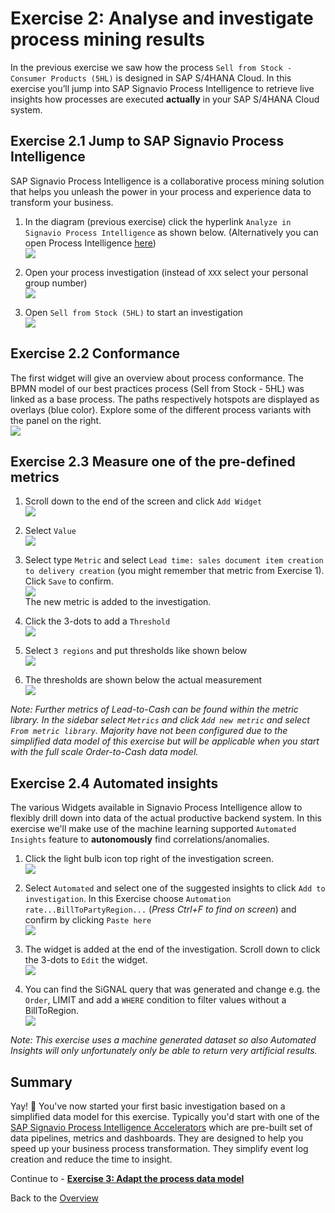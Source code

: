 # Exercise 2: Analyse and investigate process mining results

In the previous exercise we saw how the process `Sell from Stock - Consumer Products (5HL)` is designed in SAP S/4HANA Cloud. In this exercise you’ll jump into SAP Signavio Process Intelligence to retrieve live insights how processes are executed **actually** in your SAP S/4HANA Cloud system. 


## Exercise 2.1 Jump to SAP Signavio Process Intelligence

SAP Signavio Process Intelligence is a collaborative process mining solution that helps you unleash the power in your process and experience data to transform your business.

1. In the diagram (previous exercise) click the hyperlink `Analyze in Signavio Process Intelligence` as shown below. (Alternatively you can open Process Intelligence [here](https://editor.signavio.com/g/statics/pi/areas))
<br>![](images/2_001.png)

2.	Open your process investigation (instead of `XXX` select your personal group number)
<br>![](images/2_002.png)

3. Open `Sell from Stock (5HL)` to start an investigation
<br>![](images/2_003.png)


## Exercise 2.2 Conformance
The first widget will give an overview about process conformance. 
The BPMN model of our best practices process (Sell from Stock - 5HL) was linked as a base process. The paths respectively hotspots are displayed as overlays (blue color). Explore some of the different process variants with the panel on the right.
<br>![](images/2_014.png)


## Exercise 2.3 Measure one of the pre-defined metrics

1. Scroll down to the end of the screen and click `Add Widget`
<br>![](images/2_004.png)

2. Select `Value`
<br>![](images/2_005.png)

3. Select type `Metric` and select `Lead time: sales document item creation to delivery creation` (you might remember that metric from Exercise 1). Click `Save` to confirm.
<br>![](images/2_006.png)
<br>The new metric is added to the investigation.

4. Click the 3-dots to add a `Threshold`
<br>![](images/2_007.png)

5. Select `3 regions` and put thresholds like shown below
<br>![](images/2_008.png)

6. The thresholds are shown below the actual measurement
<br>![](images/2_009.png)

*Note: Further metrics of Lead-to-Cash can be found within the metric library. In the sidebar select `Metrics` and click `Add new metric` and select `From metric library`. Majority have not been configured due to the simplified data model of this exercise but will be applicable when you start with the full scale Order-to-Cash data model.*


## Exercise 2.4 Automated insights
The various Widgets available in Signavio Process Intelligence allow to flexibly drill down into data of the actual productive backend system. In this exercise we'll make use of the machine learning supported `Automated Insights` feature to __autonomously__ find correlations/anomalies.

1. Click the light bulb icon top right of the investigation screen.
<br>![](images/2_010.png)

2. Select `Automated` and select one of the suggested insights to click `Add to investigation`. In this Exercise choose `Automation rate...BillToPartyRegion...` (*Press Ctrl+F to find on screen*) and confirm by clicking `Paste here`
<br>![](images/2_011.png)

3. The widget is added at the end of the investigation. Scroll down to click the 3-dots to `Edit` the widget.
<br>![](images/2_012.png)

4. You can find the SiGNAL query that was generated and change e.g. the `Order`, LIMIT and add a `WHERE` condition to filter values without a BillToRegion. 
<br>![](images/2_013.png)

*Note: This exercise uses a machine generated dataset so also Automated Insights will only unfortunately only be able to return very artificial results.*


## Summary

Yay! 🥳 You've now started your first basic investigation based on a simplified data model for this exercise. Typically you'd start with one of the [SAP Signavio Process Intelligence Accelerators](https://documentation.signavio.com/suite/en-us/Content/process-intelligence/accelerators-intro.htm) which are pre-built set of data pipelines, metrics and dashboards. They are designed to help you speed up your business process transformation. They simplify event log creation and reduce the time to insight.

Continue to - **[Exercise 3: Adapt the process data model](../ex3/README.md)**

Back to the [Overview](../../README.md)
